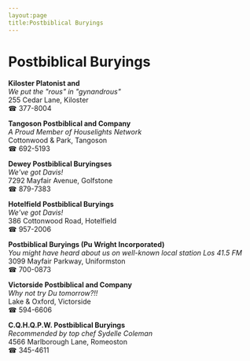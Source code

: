 ```yaml
---
layout:page
title:Postbiblical Buryings
---
```

# Postbiblical Buryings

**Kiloster Platonist and**  
_We put the "rous" in "gynandrous"_  
255 Cedar Lane, Kiloster  
☎ 377-8004



**Tangoson Postbiblical and Company**  
_A Proud Member of Houselights Network_  
Cottonwood & Park, Tangoson  
☎ 692-5193



**Dewey Postbiblical Buryingses**  
_We've got Davis!_  
7292 Mayfair Avenue, Golfstone  
☎ 879-7383



**Hotelfield Postbiblical Buryings**  
_We've got Davis!_  
386 Cottonwood Road, Hotelfield  
☎ 957-2006



**Postbiblical Buryings (Pu Wright Incorporated)**  
_You might have heard about us on well-known local station Los 41.5 FM_  
3099 Mayfair Parkway, Uniformston  
☎ 700-0873



**Victorside Postbiblical and Company**  
_Why not try Du tomorrow?!!_  
Lake & Oxford, Victorside  
☎ 594-6606



**C.Q.H.Q.P.W. Postbiblical Buryings**  
_Recommended by top chef Sydelle Coleman_  
4566 Marlborough Lane, Romeoston  
☎ 345-4611



